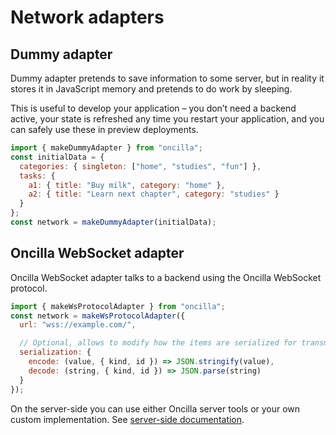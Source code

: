 # Network adapters

## Dummy adapter

Dummy adapter pretends to save information to some server, but in reality it stores it in JavaScript memory and pretends to do work by sleeping.

This is useful to develop your application – you don’t need a backend active, your state is refreshed any time you restart your application, and you can safely use these in preview deployments.

```jsx
import { makeDummyAdapter } from "oncilla";
const initialData = {
  categories: { singleton: ["home", "studies", "fun"] },
  tasks: {
    a1: { title: "Buy milk", category: "home" },
    a2: { title: "Learn next chapter", category: "studies" }
  }
};
const network = makeDummyAdapter(initialData);
```

## Oncilla WebSocket adapter

Oncilla WebSocket adapter talks to a backend using the Oncilla WebSocket protocol.

```jsx
import { makeWsProtocolAdapter } from "oncilla";
const network = makeWsProtocolAdapter({
  url: "wss://example.com/",

  // Optional, allows to modify how the items are serialized for transmitting over the network
  serialization: {
    encode: (value, { kind, id }) => JSON.stringify(value),
    decode: (string, { kind, id }) => JSON.parse(string)
  }
});
```

On the server-side you can use either Oncilla server tools or your own custom implementation. See [server-side documentation](./server-side).
